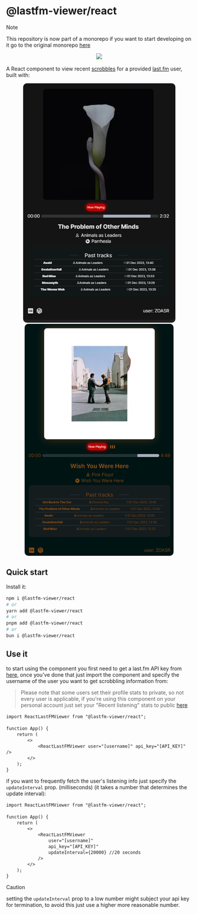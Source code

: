 # @lastfm-viewer/react

> [!NOTE]
> This repository is now part of a monorepo if you want to start developing on it go to the original monorepo [here](https://github.com/ZOASR/lastfm-viewer)

<p align="center">
    <a href="https://www.npmjs.com/package/@lastfm-viewer/react" alt="@lastfm-viewer/react(npm)">
        <img src="https://img.shields.io/npm/dt/@lastfm-viewer/react?style=for-the-badge&logo=npm&logoColor=red&label=@lastfm-viewer/react" /></a>
</p>

A React component to view recent [scrobbles](https://www.dictionary.com/browse/scrobble) for a provided [last.fm](last.fm) user, built with:

<p align="center">
  <img src="https://github.com/ZOASR/lastfm-viewer-react/blob/main/images/Preview_1.png" style="border-radius: 10px"/>
  <img src="https://github.com/ZOASR/lastfm-viewer-react/blob/main/images/Preview_2.png" style="border-radius: 10px"/>
</p>

## Quick start

Install it:

```bash
npm i @lastfm-viewer/react
# or
yarn add @lastfm-viewer/react
# or
pnpm add @lastfm-viewer/react
# or
bun i @lastfm-viewer/react
```

## Use it

to start using the component you first need to get a last.fm API key from [here](https://www.last.fm/api), once you've done that just import the component and specify the username of the user you want to get scrobbling information from:

> Please note that some users set their profile stats to private, so not every user is applicable, if you're using this component on your personal account just set your "Recent listening" stats to public [here](https://www.last.fm/settings/privacy)

```tsx
import ReactLastFMViewer from "@lastfm-viewer/react";

function App() {
	return (
		<>
			<ReactLastFMViewer user="[username]" api_key="[API_KEY]" />
		</>
	);
}
```

if you want to frequently fetch the user's listening info just specify the `updateInterval` prop. (milliseconds) (it takes a number that determines the update interval):

```tsx
import ReactLastFMViewer from "@lastfm-viewer/react";

function App() {
	return (
		<>
			<ReactLastFMViewer
				user="[username]"
				api_key="[API_KEY]"
				updateInterval={20000} //20 seconds
			/>
		</>
	);
}
```

> [!CAUTION]
> setting the `updateInterval` prop to a low number might subject your api key for termination, to avoid this just use a higher more reasonable number.
